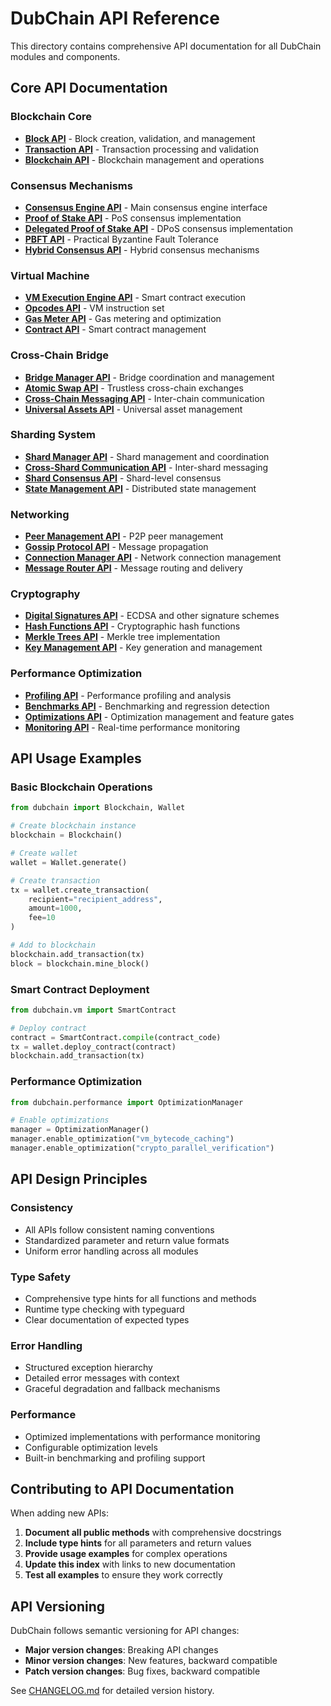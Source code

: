 # DubChain API Reference

This directory contains comprehensive API documentation for all DubChain modules and components.

## Core API Documentation

### Blockchain Core
- **[Block API](block.md)** - Block creation, validation, and management
- **[Transaction API](transaction.md)** - Transaction processing and validation
- **[Blockchain API](blockchain.md)** - Blockchain management and operations

### Consensus Mechanisms
- **[Consensus Engine API](consensus.md)** - Main consensus engine interface
- **[Proof of Stake API](pos.md)** - PoS consensus implementation
- **[Delegated Proof of Stake API](dpos.md)** - DPoS consensus implementation
- **[PBFT API](pbft.md)** - Practical Byzantine Fault Tolerance
- **[Hybrid Consensus API](hybrid.md)** - Hybrid consensus mechanisms

### Virtual Machine
- **[VM Execution Engine API](vm.md)** - Smart contract execution
- **[Opcodes API](opcodes.md)** - VM instruction set
- **[Gas Meter API](gas.md)** - Gas metering and optimization
- **[Contract API](contract.md)** - Smart contract management

### Cross-Chain Bridge
- **[Bridge Manager API](bridge.md)** - Bridge coordination and management
- **[Atomic Swap API](atomic-swap.md)** - Trustless cross-chain exchanges
- **[Cross-Chain Messaging API](messaging.md)** - Inter-chain communication
- **[Universal Assets API](assets.md)** - Universal asset management

### Sharding System
- **[Shard Manager API](sharding.md)** - Shard management and coordination
- **[Cross-Shard Communication API](cross-shard.md)** - Inter-shard messaging
- **[Shard Consensus API](shard-consensus.md)** - Shard-level consensus
- **[State Management API](state.md)** - Distributed state management

### Networking
- **[Peer Management API](peer.md)** - P2P peer management
- **[Gossip Protocol API](gossip.md)** - Message propagation
- **[Connection Manager API](connection.md)** - Network connection management
- **[Message Router API](router.md)** - Message routing and delivery

### Cryptography
- **[Digital Signatures API](signatures.md)** - ECDSA and other signature schemes
- **[Hash Functions API](hashing.md)** - Cryptographic hash functions
- **[Merkle Trees API](merkle.md)** - Merkle tree implementation
- **[Key Management API](keys.md)** - Key generation and management

### Performance Optimization
- **[Profiling API](profiling.md)** - Performance profiling and analysis
- **[Benchmarks API](benchmarks.md)** - Benchmarking and regression detection
- **[Optimizations API](optimizations.md)** - Optimization management and feature gates
- **[Monitoring API](monitoring.md)** - Real-time performance monitoring

## API Usage Examples

### Basic Blockchain Operations
```python
from dubchain import Blockchain, Wallet

# Create blockchain instance
blockchain = Blockchain()

# Create wallet
wallet = Wallet.generate()

# Create transaction
tx = wallet.create_transaction(
    recipient="recipient_address",
    amount=1000,
    fee=10
)

# Add to blockchain
blockchain.add_transaction(tx)
block = blockchain.mine_block()
```

### Smart Contract Deployment
```python
from dubchain.vm import SmartContract

# Deploy contract
contract = SmartContract.compile(contract_code)
tx = wallet.deploy_contract(contract)
blockchain.add_transaction(tx)
```

### Performance Optimization
```python
from dubchain.performance import OptimizationManager

# Enable optimizations
manager = OptimizationManager()
manager.enable_optimization("vm_bytecode_caching")
manager.enable_optimization("crypto_parallel_verification")
```

## API Design Principles

### Consistency
- All APIs follow consistent naming conventions
- Standardized parameter and return value formats
- Uniform error handling across all modules

### Type Safety
- Comprehensive type hints for all functions and methods
- Runtime type checking with typeguard
- Clear documentation of expected types

### Error Handling
- Structured exception hierarchy
- Detailed error messages with context
- Graceful degradation and fallback mechanisms

### Performance
- Optimized implementations with performance monitoring
- Configurable optimization levels
- Built-in benchmarking and profiling support

## Contributing to API Documentation

When adding new APIs:

1. **Document all public methods** with comprehensive docstrings
2. **Include type hints** for all parameters and return values
3. **Provide usage examples** for complex operations
4. **Update this index** with links to new documentation
5. **Test all examples** to ensure they work correctly

## API Versioning

DubChain follows semantic versioning for API changes:

- **Major version changes**: Breaking API changes
- **Minor version changes**: New features, backward compatible
- **Patch version changes**: Bug fixes, backward compatible

See [CHANGELOG.md](../../CHANGELOG.md) for detailed version history.
